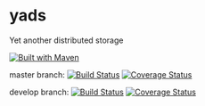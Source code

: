 # yads
Yet another distributed storage

[![Built with Maven](http://maven.apache.org/images/logos/maven-feather.png)](http://owner.newinstance.it/maven-site/)


master branch:
[![Build Status](https://travis-ci.org/srgg/yads.svg?branch=master)](https://travis-ci.org/srgg/yads) 
[![Coverage Status](https://coveralls.io/repos/github/srgg/yads/badge.svg?branch=master)](https://coveralls.io/github/srgg/yads?branch=master)

develop branch:
[![Build Status](https://travis-ci.org/srgg/yads.svg?branch=develop)](https://travis-ci.org/srgg/yads) 
[![Coverage Status](https://coveralls.io/repos/github/srgg/yads/badge.svg?branch=develop)](https://coveralls.io/github/srgg/yads?branch=develop)
